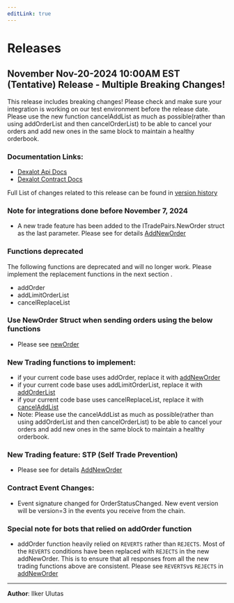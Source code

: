 ```yaml
---
editLink: true
---
```


# Releases

## November Nov-20-2024 10:00AM EST (Tentative) Release - Multiple Breaking Changes!

This release includes breaking changes! Please check and make sure your integration is working on our test environment before the release date.
Please use the new function cancelAddList as much as possible(rather than using addOrderList and then cancelOrderList) to be able to cancel your orders and add new ones in the same block to maintain a healthy orderbook.

### Documentation Links:

* [Dexalot Api Docs](/apiv2)
* [Dexalot Contract Docs](/contracts)

Full List of changes related to this release can be found in [version history](/contracts/#version-history)

### Note for integrations done before November 7, 2024

* A new trade feature has been added to the ITradePairs.NewOrder struct as the last parameter. Please see for details [AddNewOrder](/contracts/TradePairs.html#addneworder)

### Functions deprecated

The following functions are deprecated and will no longer work. Please implement the replacement functions in the next section .

* addOrder
* addLimitOrderList
* cancelReplaceList


### Use NewOrder Struct when sending orders using the below functions
* Please see [newOrder](/contracts/interfaces/ITradePairs.html####NewOrder)

### New Trading functions to implement:

* if your current code base uses addOrder, replace it with [addNewOrder](/contracts/TradePairs.html#addneworder)
* if your current code base uses addLimitOrderList, replace it with [addOrderList](/contracts/TradePairs.html#addorderlist)
* if your current code base uses cancelReplaceList, replace it with [cancelAddList](/contracts/TradePairs.html#canceladdlist)
* Note: Please use the cancelAddList as much as possible(rather than using addOrderList and then cancelOrderList) to be able to cancel your orders and add new ones in the same block to maintain a healthy orderbook.

### New Trading feature: STP (Self Trade Prevention)

* Please see for details [AddNewOrder](/contracts/TradePairs.html#addneworder)

### Contract Event Changes:

* Event signature changed for OrderStatusChanged. New event version will be version=3 in the events you receive from the chain.

### Special note for bots that relied on addOrder function

* addOrder function heavily relied on `REVERTS` rather than `REJECTS`. Most of the `REVERTS` conditions have been replaced with `REJECTS` in the new addNewOrder. This is to ensure that all responses from all the new trading functions above are consistent. Please see `REVERTS`vs `REJECTS` in [addNewOrder](/contracts/TradePairs.html#addneworder)


---
**Author**: Ilker Ulutas
